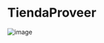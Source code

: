 # TiendaProveer
![image](https://user-images.githubusercontent.com/88471435/207490083-8e9c228b-42c3-45f5-b218-1f5c7056a043.png)
